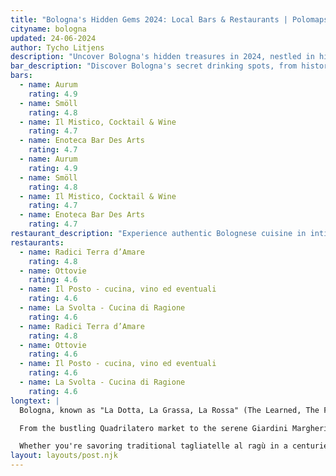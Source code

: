 ```yaml
---
title: "Bologna's Hidden Gems 2024: Local Bars & Restaurants | Polomaps"
cityname: bologna
updated: 24-06-2024
author: Tycho Litjens
description: "Uncover Bologna's hidden treasures in 2024, nestled in historic alleys and tucked away from tourist hotspots. Experience authentic Bolognese cuisine and vibrant local culture in cozy cafes and unique attractions favored by residents."
bar_description: "Discover Bologna's secret drinking spots, from historic taverns to trendy speakeasies, where locals enjoy aperitivo and craft cocktails."
bars:
  - name: Aurum
    rating: 4.9
  - name: Smöll
    rating: 4.8
  - name: Il Mistico, Cocktail & Wine
    rating: 4.7
  - name: Enoteca Bar Des Arts
    rating: 4.7
  - name: Aurum
    rating: 4.9
  - name: Smöll
    rating: 4.8
  - name: Il Mistico, Cocktail & Wine
    rating: 4.7
  - name: Enoteca Bar Des Arts
    rating: 4.7
restaurant_description: "Experience authentic Bolognese cuisine in intimate, family-run trattorias and contemporary bistros favored by local food enthusiasts."
restaurants:
  - name: Radici Terra d’Amare
    rating: 4.8
  - name: Ottovie
    rating: 4.6
  - name: Il Posto - cucina, vino ed eventuali
    rating: 4.6
  - name: La Svolta - Cucina di Ragione
    rating: 4.6
  - name: Radici Terra d’Amare
    rating: 4.8
  - name: Ottovie
    rating: 4.6
  - name: Il Posto - cucina, vino ed eventuali
    rating: 4.6
  - name: La Svolta - Cucina di Ragione
    rating: 4.6
longtext: |
  Bologna, known as "La Dotta, La Grassa, La Rossa" (The Learned, The Fat, The Red), offers a rich tapestry of experiences beyond its famous towers and arcades. In 2024, savvy travelers are discovering the city's hidden gems, guided by local insights and AI-powered recommendations.

  From the bustling Quadrilatero market to the serene Giardini Margherita, Bologna's charm lies in its ability to blend historical significance with contemporary vibrancy. Our curated list of bars and restaurants represents just a fraction of what this gastronomic capital has to offer. Each venue tells a story of Bologna's culinary heritage and its evolution into a modern food scene.

  Whether you're savoring traditional tagliatelle al ragù in a centuries-old osteria or sipping craft cocktails in a converted palazzo, Polomaps ensures your Bologna experience is authentic, memorable, and far from the tourist traps. Dive deeper into the city's neighborhoods, each with its unique character, and discover why Bologna continues to captivate both visitors and locals alike in 2024.
layout: layouts/post.njk
---
```

